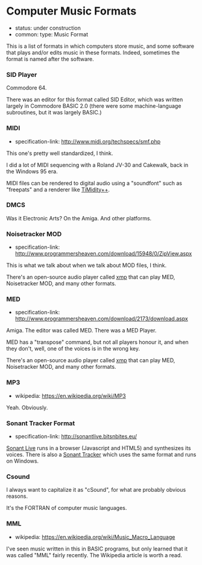 Computer Music Formats
======================

*   status: under construction
*   common: type: Music Format

This is a list of formats in which computers store music, and some software that
plays and/or edits music in these formats.  Indeed, sometimes the format is
named after the software.

### SID Player

Commodore 64.

There was an editor for this format called SID Editor, which was written largely
in Commodore BASIC 2.0 (there were some machine-language subroutines, but it was
largely BASIC.)

### MIDI

*   specification-link: http://www.midi.org/techspecs/smf.php

This one's pretty well standardized, I think.

I did a lot of MIDI sequencing with a Roland JV-30 and Cakewalk, back in the Windows 95 era.

MIDI files can be rendered to digital audio using a "soundfont" such as "freepats" and a
renderer like [TiMidity++][].

[TiMidity++]: http://timidity.sourceforge.net/

### DMCS

Was it Electronic Arts?  On the Amiga.  And other platforms.

### Noisetracker MOD

*   specification-link: http://www.programmersheaven.com/download/15948/0/ZipView.aspx

This is what we talk about when we talk about MOD files, I think.

There's an open-source audio player called [xmp][] that can play MED, Noisetracker MOD,
and many other formats.

[xmp]: http://xmp.sourceforge.net/

### MED

*   specification-link: http://www.programmersheaven.com/download/2173/download.aspx

Amiga.  The editor was called MED.  There was a MED Player.

MED has a "transpose" command, but not all players honour it, and when they don't,
well, one of the voices is in the wrong key.

There's an open-source audio player called [xmp][] that can play MED, Noisetracker MOD,
and many other formats.

[xmp]: http://xmp.sourceforge.net/

### MP3

*   wikipedia: https://en.wikipedia.org/wiki/MP3

Yeah.  Obviously.

### Sonant Tracker Format

*   specification-link: http://sonantlive.bitsnbites.eu/

[Sonant Live][] runs in a browser (Javascript and HTML5) and synthesizes its voices.
There is also a [Sonant Tracker][] which uses the same format and runs on Windows.

[Sonant Tracker]: http://www.pouet.net/prod.php?which=53615
[Sonant Live]: http://sonantlive.bitsnbites.eu/

### Csound

I always want to capitalize it as "cSound", for what are probably obvious reasons.

It's the FORTRAN of computer music languages.

### MML

*   wikipedia: https://en.wikipedia.org/wiki/Music_Macro_Language

I've seen music written in this in BASIC programs, but only learned that it was
called "MML" fairly recently.  The Wikipedia article is worth a read.
